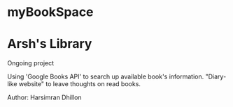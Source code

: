 # myBookSpace
# Arsh's Library
Ongoing project


Using 'Google Books API' to search up available book's information.
"Diary-like website" to leave thoughts on read books.


Author: Harsimran Dhillon
